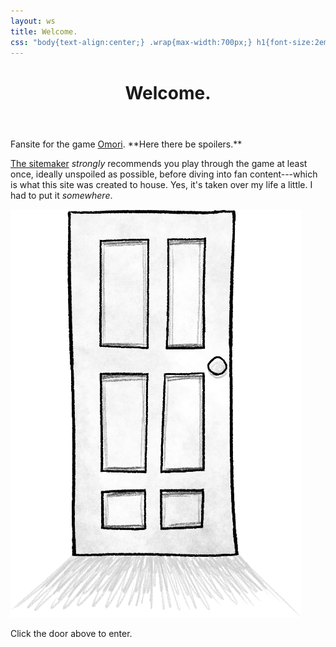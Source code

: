 ```yaml
---
layout: ws
title: Welcome.
css: "body{text-align:center;} .wrap{max-width:700px;} h1{font-size:2em; margin:1em 0 .5em;} span{display:inline-block;} #enter{margin-top:2em;} #enter a:hover,#enter a:focus,#enter a:active{opacity:.5;} #enter ::selection{background:#fff;}"
---
```

<header><h1>Welcome.</h1></header>

<main markdown="1">
<span>Fansite for the game <a href="https://www.omori-game.com/en/" class="omo">Omori</a>.</span> <span>**Here there be spoilers.**</span>

[The sitemaker](https://a-flyleaf.github.io/) *strongly* recommends you play through the game at least once, ideally unspoiled as possible, before diving into fan content---which is what this site was created to house. Yes, it's taken over my life a little. I had to put it *somewhere*.

<div id="enter"><a href="a-space"><img src="assets/img/ws-door.png" alt="A door."></a></div>

Click the door above to enter.
</main>